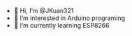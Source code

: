 - 👋 Hi, I’m @JKuan321
- 👀 I’m interested in Arduino programing
- 🌱 I’m currently learning ESP8266

<!---
JKuan321/JKuan321 is a ✨ special ✨ repository because its `README.md` (this file) appears on your GitHub profile.
You can click the Preview link to take a look at your changes.
--->
